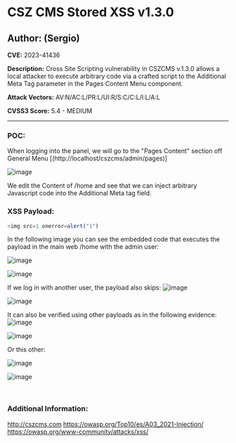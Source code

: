 # CSZ CMS Stored XSS v1.3.0

## Author: (Sergio)

**CVE:** 2023-41436

**Description:** Cross Site Scripting vulnerability in CSZCMS v.1.3.0 allows a local attacker to execute arbitrary code via a crafted script to the Additional Meta Tag parameter in the Pages Content Menu component. 

**Attack Vectors:** AV:N/AC:L/PR:L/UI:R/S:C/C:L/I:L/A:L

**CVSS3 Score:** 5.4 - MEDIUM

---

### POC:


When logging into the panel, we will go to the "Pages Content" section off General Menu [(http://localhost/cszcms/admin/pages)]

![image](https://github.com/sromanhu/CSZ-CMS-Stored-XSS---Pages-Content/assets/87250597/06e7b1a7-8a72-40c6-bc12-d5e766e98e80)






We edit the Content of /home and see that we can inject arbitrary Javascript code into the Additional Meta tag field.


### XSS Payload:

```js
<img src=1 onerror=alert("1")
```



In the following image you can see the embedded code that executes the payload in the main web /home with the admin user:

![image](https://github.com/sromanhu/CSZ-CMS-Stored-XSS---Pages-Content/assets/87250597/5b957c84-17c9-4a1c-8c42-b5b7e4841c04)


![image](https://github.com/sromanhu/CSZ-CMS-Stored-XSS---Pages-Content/assets/87250597/8b7d56e0-056a-4afb-8d5c-9b8f1fb2a088)




If we log in with another user, the payload also skips:
![image](https://github.com/sromanhu/CSZ-CMS-Stored-XSS---Pages-Content/assets/87250597/90de0270-0c92-4853-8da6-cc55c81ef3bc)



![image](https://github.com/sromanhu/CSZ-CMS-Stored-XSS---Pages-Content/assets/87250597/341f4853-8b72-492d-8d12-5c86a9ae095f)


It can also be verified using other payloads as in the following evidence:
![image](https://github.com/sromanhu/CSZ-CMS-Stored-XSS---Pages-Content/assets/87250597/54f0aacb-fa4a-4999-a8e8-270209d95f6f)

![image](https://github.com/sromanhu/CSZ-CMS-Stored-XSS---Pages-Content/assets/87250597/65dd9069-ba4b-491a-a8a1-3d2c0cc0a74f)

Or this other:

![image](https://github.com/sromanhu/CSZ-CMS-Stored-XSS---Pages-Content/assets/87250597/e2c34cd7-2420-4fd1-a1ba-153e52d4e3d3)

![image](https://github.com/sromanhu/CSZ-CMS-Stored-XSS---Pages-Content/assets/87250597/3595f1db-e553-4a57-8290-ad4950303517)

</br>

### Additional Information:
http://cszcms.com
https://owasp.org/Top10/es/A03_2021-Injection/
https://owasp.org/www-community/attacks/xss/
